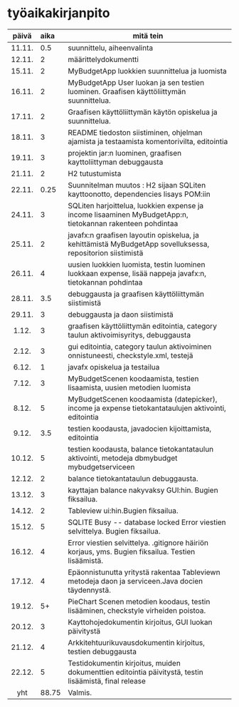 
# työaikakirjanpito

| päivä |aika  | mitä tein |
| :----:|:-----|---------|
| 11.11.|  0.5 | suunnittelu, aiheenvalinta |
| 12.11.|   2  | määrittelydokumentti |
| 15.11.|   2  | MyBudgetApp luokkien suunnittelua ja luomista |
| 16.11.|   2  | MyBudgetApp User luokan ja sen testien luominen. Graafisen käyttöliittymän suunnittelua.  |
| 17.11.|   2  | Graafisen käyttöliittymän käytön opiskelua ja suunnittelua.  |
| 18.11.|   3  | README tiedoston siistiminen, ohjelman ajamista ja testaamista komentorivilta, editointia  |
| 19.11.|   3  | projektin jar:n luominen, graafisen kayttoliittyman debuggausta  |
| 21.11.|   2  | H2 tutustumista  |
| 22.11.|   0.25  | Suunnitelman muutos : H2 sijaan SQLiten kayttoonotto, dependencies lisays POM:iin |
| 24.11.|   3  |SQLiten harjoittelua, luokkien expense ja income lisaaminen MyBudgetApp:n, tietokannan rakenteen pohdintaa |
| 25.11.|   2  |javafx:n graafisen layoutin opiskelua, ja kehittämistä MyBudgetApp sovelluksessa, repositorion siistimistä|
| 26.11.|   4  |uusien luokkien luomista, testin luominen luokkaan expense, lisää nappeja javafx:n, tietokannan pohdintaa|
| 28.11.|   3.5  |debuggausta ja graafisen käyttöliittymän siistimistä|
| 29.11.|   3  |debuggausta ja daon siistimistä|
| 1.12.|   3  |graafisen käyttöliittymän editointia, category taulun aktivoimisyritys, debuggausta|
| 2.12.|   3  |gui editointia, category taulun aktivoiminen onnistuneesti, checkstyle.xml, testejä |
| 6.12.|   1  |javafx opiskelua ja testailua|
| 7.12.|   3  |MyBudgetScenen koodaamista, testien lisaamista, uusien metodien luomista|
|8.12.|    5 |MyBudgetScenen koodaamista (datepicker), income ja expense tietokantataulujen aktivointi, editointia|
|9.12.|    3.5 |testien koodausta, javadocien kijoittamista, editointia|
|10.12.|    5 |testien koodausta, balance tietokantataulun aktivointi, metodeja dbmybudget mybudgetserviceen|
|12.12.|    2 |balance tietokantataulun debuggausta.  |
|13.12.|    3 |kayttajan balance nakyvaksy GUI:hin. Bugien fiksailua.|
|14.12.|    2 |Tableview ui:hin.Bugien fiksailua.|
|15.12.|    5 |SQLITE Busy -- database locked Error viestien selvittelya. Bugien fiksailua.|
|16.12.|    4 |Error viestien selvittelya. .gitignore häiriön korjaus, yms. Bugien fiksailua. Testien lisäämistä.|
|17.12.|    4 |Epäonnistunutta yritystä rakentaa Tableviewn metodeja daon ja serviceen.Java docien täydennystä.|
|19.12.|    5+ | PieChart Scenen metodien koodaus, testin lisääminen, checkstyle virheiden poistoa.|
|20.12.|    3 | Kayttohojedokumentin kirjoitus, GUI luokan päivitystä|
|21.12.|    4 | Arkkitehtuurikuvausdokumentin kirjoitus, testien debuggausta|
|22.12.|    5 | Testidokumentin kirjoitus, muiden dokumenttien editointia päivitystä, testin lisäämistä, final release|
| yht   | 88.75 | Valmis.   |




